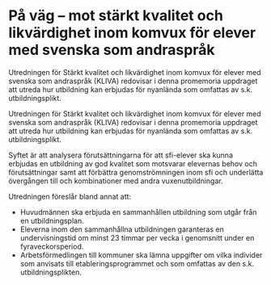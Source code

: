 # På väg – mot stärkt kvalitet och likvärdighet inom komvux för elever med svenska som andraspråk

Utredningen för Stärkt kvalitet och likvärdighet inom komvux för elever med svenska som andraspråk (KLIVA) redovisar i denna promemoria uppdraget att utreda hur utbildning kan erbjudas för nyanlända som omfattas av s.k. utbildningsplikt.

Utredningen för Stärkt kvalitet och likvärdighet inom komvux för elever med svenska som andraspråk (KLIVA) redovisar i denna promemoria uppdraget att utreda hur utbildning kan erbjudas för nyanlända som omfattas av s.k. utbildningsplikt.

Syftet är att analysera förutsättningarna för att sfi-elever ska kunna erbjudas en utbildning av god kvalitet som motsvarar elevernas behov och förutsättningar samt att förbättra genomströmningen inom sfi och underlätta övergången till och kombinationer med andra vuxenutbildningar.

Utredningen föreslår bland annat att:

* Huvudmännen ska erbjuda en sammanhållen utbildning som utgår från en utbildningsplan.
* Eleverna inom den sammanhållna utbildningen garanteras en undervisningstid om minst 23 timmar per vecka i genomsnitt under en fyraveckorsperiod.
* Arbetsförmedlingen till kommuner ska lämna uppgifter om vilka individer som anvisats till etableringsprogrammet och som omfattas av den s.k. utbildningsplikten.
